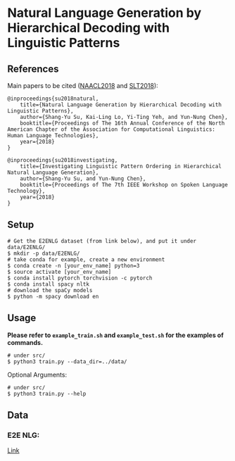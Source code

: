 # Natural Language Generation by Hierarchical Decoding with Linguistic Patterns
## References
Main papers to be cited ([NAACL2018](https://arxiv.org/abs/1808.02747) and [SLT2018]()):

```
@inproceedings{su2018natural,
    title={Natural Language Generation by Hierarchical Decoding with Linguistic Patterns},
    author={Shang-Yu Su, Kai-Ling Lo, Yi-Ting Yeh, and Yun-Nung Chen},
    booktitle={Proceedings of The 16th Annual Conference of the North American Chapter of the Association for Computational Linguistics: Human Language Technologies},
    year={2018}
}

@inproceedings{su2018investigating,
    title={Investigating Linguistic Pattern Ordering in Hierarchical Natural Language Generation},
    author={Shang-Yu Su, and Yun-Nung Chen},
    booktitle={Proceedings of The 7th IEEE Workshop on Spoken Language Technology},
    year={2018}
}
```

## Setup

```
# Get the E2ENLG dataset (from link below), and put it under data/E2ENLG/
$ mkdir -p data/E2ENLG/
# take conda for example, create a new environment
$ conda create -n [your_env_name] python=3
$ source activate [your_env_name]
$ conda install pytorch torchvision -c pytorch
$ conda install spacy nltk
# download the spaCy models
$ python -m spacy download en
```

## Usage

<b>Please refer to `example_train.sh` and `example_test.sh` for the examples of commands.</b>

```
# under src/
$ python3 train.py --data_dir=../data/
```

Optional Arguments:

```
# under src/
$ python3 train.py --help
```

## Data

### E2E NLG:
[Link](http://www.macs.hw.ac.uk/InteractionLab/E2E/)

